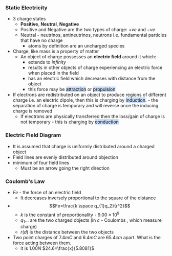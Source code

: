 ### Static Electricity
- 3 charge states
	- **Positive**, **Neutral**, **Negative**
	- Positive and Negative are the two types of charge: $+ve$ and $-ve$
	- Neutral - neutrinos, antineutrinos, neutrons i.e. fundamental particles that have no charge
		- atoms by definition are an uncharged species
- Charge, like mass is a property of matter
	- An object of charge possesses an **electric field** around it which:
		- extends to *infinity*
		- results in other objects of charge experiencing an electric force when placed in the field
		- has an electric field which decreases with distance from the object
		- this force may be <mark style="background: #ADCCFFA6;">attraction</mark> or <mark style="background: #ADCCFFA6;">propulsion</mark> 
- If electrons are redistributed on an object to produce regions of different charge i.e. an electric dipole, then this is charging by <mark style="background: #ADCCFFA6;">induction</mark>. - the separation of charge is temporary and will reverse once the inducing charge is removed
	- If electrons are physically transferred then the loss/gain of charge is not temporary - this is charging by <mark style="background: #ADCCFFA6;">conduction</mark>

### Electric Field Diagram
- It is assumed that charge is uniformly distributed around a charged object
- Field lines are evenly distributed around objection
- minimum of four field lines
	- Must be an arrow going the right direction

### Coulomb's Law
- $Fe$ - the force of an electric field
	- It decreases inversely proportional to the square of the distance
- $$Fe=\frac{k \space q_{1}q_2}{r^2}$$
	- $k$ is the constant of proportionality - $9.00\times10^9$
	- $q_{1}...$ are the two charged objects (in $c$ - Coulombs , which measure charge)
	- $r (d)$ is the distance between the two objects 
- Two point charges of $7.4mC$ and $6.4mC$ are $65.4cm$ apart. What is the force acting between them.
	- it is $1.00N$
$24.6=\frac{x}{5.8081}$